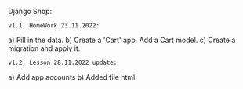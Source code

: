 Django Shop:

    v1.1. HomeWork 23.11.2022:
a) Fill in the data.
b) Create a 'Cart' app. Add a Cart model.
c) Create a migration and apply it.

    v1.2. Lesson 28.11.2022 update:
a) Add app accounts
b) Added file html